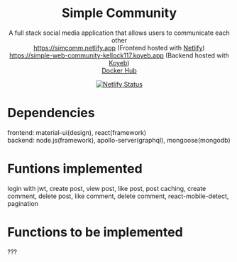 <h1 align="center">
  Simple Community
</h1>
<p align="center">
  <a>A full stack social media application that allows users to communicate each other</a>
  <br/>
  <a href="https://simcomm.netlify.app">https://simcomm.netlify.app</a>
  (Frontend hosted with <a href="https://www.netlify.com/" target="_blank">Netlify</a>) <br/>
  <a href="https://simple-web-community-kellock117.koyeb.app/">https://simple-web-community-kellock117.koyeb.app</a> 
  (Backend hosted with <a href="https://app.koyeb.com/" target="_blank">Koyeb</a>) <br/>
  <a href="https://hub.docker.com/repository/docker/doctor1118/web-community">Docker Hub</a>
</p>
<p align="center">
  <a href="https://app.netlify.com/sites/simcomm/deploys" target="_blank">
    <img src="https://api.netlify.com/api/v1/badges/2877bf24-b6e1-47b5-a112-40060aa72f6a/deploy-status" alt="Netlify Status" />
  </a>
</p>

# Dependencies

frontend: material-ui(design), react(framework) <br />
backend: node.js(framework), apollo-server(graphql), mongoose(mongodb)

# Funtions implemented

login with jwt, create post, view post, like post, post caching, create comment, delete post, like comment, delete comment, react-mobile-detect, pagination

# Functions to be implemented

???
